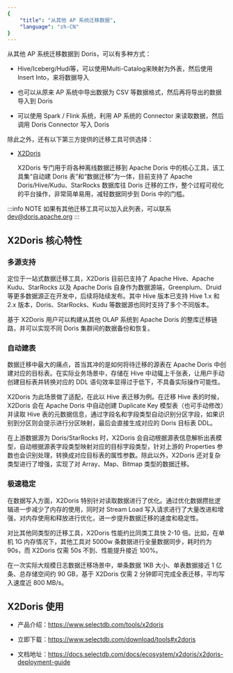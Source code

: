 ```yaml
---
{
    "title": "从其他 AP 系统迁移数据",
    "language": "zh-CN"
}
---
```


<!-- 
Licensed to the Apache Software Foundation (ASF) under one
or more contributor license agreements.  See the NOTICE file
distributed with this work for additional information
regarding copyright ownership.  The ASF licenses this file
to you under the Apache License, Version 2.0 (the
"License"); you may not use this file except in compliance
with the License.  You may obtain a copy of the License at

  http://www.apache.org/licenses/LICENSE-2.0

Unless required by applicable law or agreed to in writing,
software distributed under the License is distributed on an
"AS IS" BASIS, WITHOUT WARRANTIES OR CONDITIONS OF ANY
KIND, either express or implied.  See the License for the
specific language governing permissions and limitations
under the License.
-->


从其他 AP 系统迁移数据到 Doris，可以有多种方式：

- Hive/Iceberg/Hudi等，可以使用Multi-Catalog来映射为外表，然后使用Insert Into，来将数据导入

- 也可以从原来 AP 系统中导出数据为 CSV 等数据格式，然后再将导出的数据导入到 Doris

- 可以使用 Spark / Flink 系统，利用 AP 系统的 Connector 来读取数据，然后调用 Doris Connector 写入 Doris

除此之外，还有以下第三方提供的迁移工具可供选择：

- [X2Doris](https://www.selectdb.com/tools/x2doris)

    X2Doris 专门用于将各种离线数据迁移到 Apache Doris 中的核心工具，该工具集“自动建 Doris 表”和“数据迁移”为一体，目前支持了 Apache Doris/Hive/Kudu、StarRocks 数据库往 Doris 迁移的工作，整个过程可视化的平台操作，非常简单易用，减轻数据同步到 Doris 中的门槛。

:::info NOTE
如果有其他迁移工具可以加入此列表，可以联系 dev@doris.apache.org
:::

## X2Doris 核心特性

### 多源支持

定位于一站式数据迁移工具，X2Doris 目前已支持了 Apache Hive、Apache Kudu、StarRocks 以及 Apache Doris 自身作为数据源端，Greenplum、Druid 等更多数据源正在开发中，后续将陆续发布。其中 Hive 版本已支持 Hive 1.x 和 2.x 版本，Doris、StarRocks、Kudu 等数据源也同时支持了多个不同版本。

基于 X2Doris 用户可以构建从其他 OLAP 系统到 Apache Doris 的整库迁移链路，并可以实现不同 Doris 集群间的数据备份和恢复。

### 自动建表

数据迁移中最大的痛点，首当其冲的是如何将待迁移的源表在 Apache Doris 中创建对应的目标表。在实际业务场景中，存储在 Hive 中动辄上千张表，让用户手动创建目标表并转换对应的 DDL 语句效率显得过于低下，不具备实际操作可能性。

X2Doris 为此场景做了适配，在此以 Hive 表迁移为例。在迁移 Hive 表的时候，X2Doris 会在 Apache Doris 中自动创建 Duplicate Key 模型表（也可手动修改）并读取 Hive 表的元数据信息，通过字段名和字段类型自动识别分区字段，如果识别到分区则会提示进行分区映射，最后会直接生成对应的 Doris 目标表 DDL。

在上游数据源为 Doris/StarRocks 时，X2Doris 会自动根据源表信息解析出表模型，自动根据源表字段类型映射对应的目标字段类型，针对上游的 Properties 参数也会识别处理，转换成对应目标表的属性参数。除此以外，X2Doris 还对复杂类型进行了增强，实现了对 Array、Map、Bitmap 类型的数据迁移。

### 极速稳定

在数据写入方面，X2Doris 特别针对读取数据进行了优化。通过优化数据攒批逻辑进一步减少了内存的使用，同时对 Stream Load 写入请求进行了大量改进和增强，对内存使用和释放进行优化，进一步提升数据迁移的速度和稳定性。

对比其他同类型的迁移工具，X2Doris 性能约比同类工具快 2-10 倍。比如，在单机 1G 内存情况下，其他工具对 5000w 条数据进行全量数据同步，耗时约为 90s，而 X2Doris 仅需 50s 不到、性能提升接近 100%。

在一次实际大规模日志数据迁移场景中，单条数据 1KB 大小、单表数据接近 1 亿条、总存储空间约 90 GB，基于 X2Doris 仅需 2 分钟即可完成全表迁移，平均写入速度近 800 MB/s。

## X2Doris 使用

- 产品介绍：https://www.selectdb.com/tools/x2doris

- 立即下载：https://www.selectdb.com/download/tools#x2doris

- 文档地址：https://docs.selectdb.com/docs/ecosystem/x2doris/x2doris-deployment-guide
